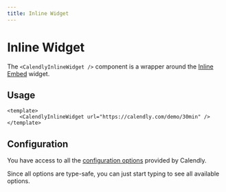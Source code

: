 ```yaml
---
title: Inline Widget
---
```


# Inline Widget

The `<CalendlyInlineWidget />` component is a wrapper around the [Inline Embed](https://help.calendly.com/hc/en-us/articles/223147027) widget.

## Usage

```vue
<template>
	<CalendlyInlineWidget url="https://calendly.com/demo/30min" />
</template>
```

## Configuration

You have access to all the [configuration options](https://github.com/madebyfabian/nuxt-calendly/blob/f15622fd6b117a282cabda990f1cc148ef81363e/src/runtime/components/CalendlyInlineWidget.vue#L26) provided by Calendly.

Since all options are type-safe, you can just start typing to see all available options.